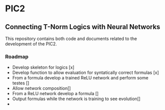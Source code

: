 # PIC2

## Connecting T-Norm Logics with Neural Networks

This repository contains both code and documents related to the development of the PIC2.

### Roadmap
<ul>
  <li>Develop skeleton for logics [x]</li>
  <li>Develop function to allow evaluation for syntatically correct formulas [x]</li>
  <li>From a formula develop a trained ReLU network and perform some testes []</li>
  <li>Allow network composition[]</li>
  <li>From a ReLU network develop a formula []</li>
  <li>Output formulas while the network is training to see evolution[]</li>
  <li></li>
</ul>
